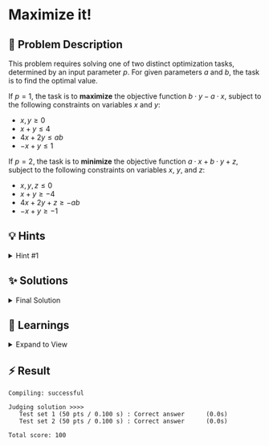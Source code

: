 # Maximize it!

## 📝 Problem Description

This problem requires solving one of two distinct optimization tasks, determined by an input parameter $p$. For given parameters $a$ and $b$, the task is to find the optimal value.

If $p=1$, the task is to **maximize** the objective function $b \cdot y - a \cdot x$, subject to the following constraints on variables $x$ and $y$:
- $x, y \ge 0$
- $x + y \le 4$
- $4x + 2y \le ab$
- $-x + y \le 1$

If $p=2$, the task is to **minimize** the objective function $a \cdot x + b \cdot y + z$, subject to the following constraints on variables $x$, $y$, and $z$:
- $x, y, z \le 0$
- $x + y \ge -4$
- $4x + 2y + z \ge -ab$
- $-x + y \ge -1$

## 💡 Hints

<details>

<summary>Hint #1</summary>

The CGAL LP solver is designed to *minimize* an objective function. The problem for $p=2$ is a minimization problem, so it can be solved directly. However, the problem for $p=1$ is a *maximization* problem. To handle this, you can use the mathematical identity:
$$ \max(f(\mathbf{x})) = - \min(-f(\mathbf{x})) $$
This means you can solve the maximization problem by minimizing the *negation* of its objective function and then negating the resulting optimal value.

</details>

## ✨ Solutions

<details>

<summary>Final Solution</summary>

This is a relatively simple exercise as the statement tells us **EXACTLY** what to do. The main “hard” thing here is to get used to **CGAL's Linear/Quadratic Programming Interface**:

### CGAL Quadratic Programming

- `Program lp(CGAL::SMALLER, true, 0, false, 0);` defines the program we want to solve:
  - `CGAL::SMALLER` sets the **default inequality** for constraints to $\leq$.
  - `true, 0` sets a **lower bound** of $0$ for all variables.
  - `false, 0` means there is **no upper bound** for all variables (the value `0` is ignored).
- `lp.set_a(X, 0, 1); lp.set_a(Y, 0, 1); lp.set_b(0, 4);` defines the individual constraints:
  - `lp.set_a` sets the **coefficients of the matrix $A$** of the linear system. The first parameter is the **variable/column**, the second is the **constraint index/row**, and the last is the **value**.
  - `lp.set_b` sets the **right-hand side $b$** for each constraint (first: constraint index, second: value).
- `lp.set_l`, `lp.set_u` can be used to set lower or upper bounds for individual variables if needed.
- `lp.set_c(X, a); lp.set_c(Y, -b);` sets the coefficients for the objective function:
  - `lp.set_c` assigns a coefficient to a variable in the objective.
  - `lp.set_c0` sets the constant term $c_0$ in the objective.

**Note:** CGAL can **only minimize** a linear program. If you want to maximize instead, you must **multiply the objective function by $-1$** and also multiply the resulting objective value by $-1$ after solving.

### Solution Structure

- For $p=1$ (maximization), set up the program as described, flip the objective, and round the result down.
- For $p=2$ (minimization), set up the program with the appropriate bounds and constraints, and round the result up.

### Interpreting Results

The solution object provides:
- `is_infeasible()`: No solution exists (output "no").
- `is_unbounded()`: The objective can be improved indefinitely (output "unbounded").
- `objective_value()`: The optimal value (rounded as required).

### Code
```cpp
#include<iostream>
#include<cmath>

#include <CGAL/QP_models.h>
#include <CGAL/QP_functions.h>
#include <CGAL/Gmpz.h>

typedef int IT;
typedef CGAL::Gmpz ET;
typedef CGAL::Quadratic_program<IT> Program;
typedef CGAL::Quadratic_program_solution<ET> Solution;
typedef Solution::Variable_value_iterator SVI;

const int X = 0;
const int Y = 1;
const int Z = 2;

int main() {
  std::ios_base::sync_with_stdio(false);
  while(true) {
    // ===== READ INPUT =====
    int p; std::cin >> p;
    if(p == 0) break;
    
    IT a, b; std::cin >> a >> b;
    
    // ===== SOLVE DEPENDING ON p =====
    if(p == 1) {
      Program lp(CGAL::SMALLER, true, 0, false, 0);
      
      // Set constraints
      lp.set_a(X, 0, 1); lp.set_a(Y, 0, 1); lp.set_b(0, 4);
      lp.set_a(X, 1, 4); lp.set_a(Y, 1, 2); lp.set_b(1, a * b);
      lp.set_a(X, 2, -1); lp.set_a(Y, 2, 1); lp.set_b(2, 1);
      
      // Set objective
      lp.set_c(X, a); lp.set_c(Y, -b);
      
      // Solve
      Solution s = CGAL::solve_linear_program(lp, ET());
      
      if(s.is_unbounded()) {
        std::cout << "unbounded" << std::endl;
      } else if(s.is_infeasible()) {
        std::cout << "no" << std::endl;
      } else {
        std::cout << (long)std::floor(-CGAL::to_double(s.objective_value())) << std::endl;
      }
    } else {
      Program lp(CGAL::LARGER, false, 0, true, 0);
      
      // Set constraints
      lp.set_a(X, 0, 1); lp.set_a(Y, 0, 1); lp.set_b(0, -4);
      lp.set_a(X, 1, 4); lp.set_a(Y, 1, 2); lp.set_a(Z, 1, 1); lp.set_b(1, -a * b);
      lp.set_a(X, 2, -1); lp.set_a(Y, 2, 1); lp.set_b(2, -1);
      
      // Set objective
      lp.set_c(X, a); lp.set_c(Y, b); lp.set_c(Z, 1);
      
      // Solve
      Solution s = CGAL::solve_linear_program(lp, ET());
      
      if(s.is_infeasible()) {
        std::cout << "no" << std::endl;
      } else if(s.is_unbounded()) {
        std::cout << "unbounded" << std::endl;
      } else {
        std::cout << (long)std::ceil(CGAL::to_double(s.objective_value())) << std::endl;
      }
    }
  }
}
```

</details>

## 🧠 Learnings

<details> 

<summary> Expand to View </summary>

- To maximize an objective function in CGAL, flip all the constraints and the objective function, as CGAL always minimizes.

</details>

## ⚡ Result

```plaintext
Compiling: successful

Judging solution >>>>
   Test set 1 (50 pts / 0.100 s) : Correct answer      (0.0s)
   Test set 2 (50 pts / 0.100 s) : Correct answer      (0.0s)

Total score: 100
```